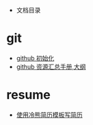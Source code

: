 * 文档目录

# git
   * [ github 初始化](books/git/github-init.md)
   * [ github 资源汇总手册,大纲](books/git/github-notebook.md)
# resume
   * [ 使用冷熊简历模板写简历](books/resume/resume-template.md)
